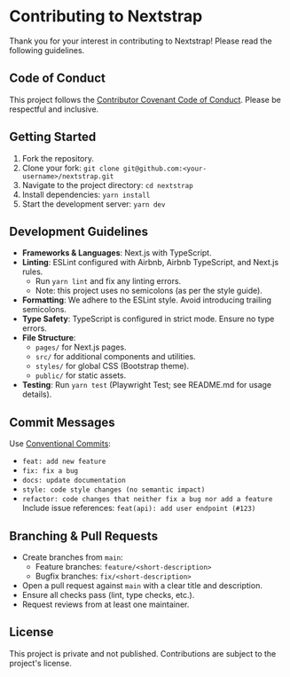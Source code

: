 # Contributing to Nextstrap

Thank you for your interest in contributing to Nextstrap! Please read the following guidelines.

## Code of Conduct
This project follows the [Contributor Covenant Code of Conduct](https://www.contributor-covenant.org/). Please be respectful and inclusive.

## Getting Started
1. Fork the repository.
2. Clone your fork: `git clone git@github.com:<your-username>/nextstrap.git`
3. Navigate to the project directory: `cd nextstrap`
4. Install dependencies: `yarn install`
5. Start the development server: `yarn dev`

## Development Guidelines
- **Frameworks & Languages**: Next.js with TypeScript.
- **Linting**: ESLint configured with Airbnb, Airbnb TypeScript, and Next.js rules.
  - Run `yarn lint` and fix any linting errors.
  - Note: this project uses no semicolons (as per the style guide).
- **Formatting**: We adhere to the ESLint style. Avoid introducing trailing semicolons.
- **Type Safety**: TypeScript is configured in strict mode. Ensure no type errors.
- **File Structure**:
  - `pages/` for Next.js pages.
  - `src/` for additional components and utilities.
  - `styles/` for global CSS (Bootstrap theme).
  - `public/` for static assets.
- **Testing**: Run `yarn test` (Playwright Test; see README.md for usage details).

## Commit Messages
Use [Conventional Commits](https://www.conventionalcommits.org/):
- `feat: add new feature`
- `fix: fix a bug`
- `docs: update documentation`
- `style: code style changes (no semantic impact)`
- `refactor: code changes that neither fix a bug nor add a feature`
Include issue references: `feat(api): add user endpoint (#123)`

## Branching & Pull Requests
- Create branches from `main`:
  - Feature branches: `feature/<short-description>`
  - Bugfix branches: `fix/<short-description>`
- Open a pull request against `main` with a clear title and description.
- Ensure all checks pass (lint, type checks, etc.).
- Request reviews from at least one maintainer.

## License
This project is private and not published. Contributions are subject to the project's license.